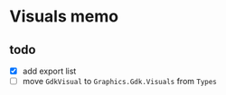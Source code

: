 Visuals memo
============

todo
----

* [x] add export list
* [ ] move `GdkVisual` to `Graphics.Gdk.Visuals` from `Types`
